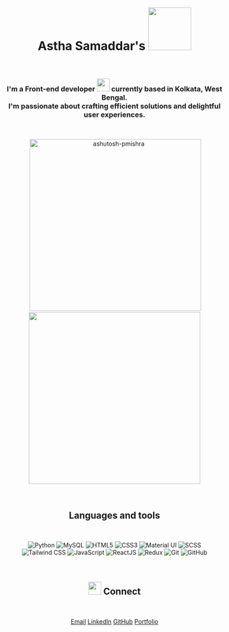 

















<h1 align="center">Astha Samaddar's    <img src="https://user-images.githubusercontent.com/74038190/227779362-cacda485-cab4-4e28-8a27-a4d2a918a7ac.gif" width="100"></h1>
<br>

<h3 align="center">I'm a Front-end developer <img src="https://camo.githubusercontent.com/b8fead6533e883d4bcc925eaa028c9815dd19d911ea5ed1b9ce8107faacfbafb/68747470733a2f2f63756c746f667468657061727479706172726f742e636f6d2f706172726f74732f68642f6465616c7769746869746e6f77706172726f742e676966" width="30"> currently based in Kolkata, West Bengal. <br> I'm passionate about crafting efficient solutions and delightful user experiences.</h3>

<br>
<p align="center">&nbsp;<img  src="https://github-readme-stats.vercel.app/api?username=Asttttha&show_icons=true&locale=en" alt="ashutosh-pmishra" width="400" /> <img  src="https://github-readme-streak-stats.herokuapp.com/?user=Asttttha&" alt="" width="400" /></p>

<br>
<h2 align="center">Languages and tools</h2>
<br>
<div align="center">
  
![Python](https://img.shields.io/badge/Python-3776AB?style=for-the-badge&logo=python&logoColor=white)
![MySQL](https://img.shields.io/badge/MySQL-4479A1?style=for-the-badge&logo=mysql&logoColor=white)
![HTML5](https://img.shields.io/badge/HTML5-E34F26?style=for-the-badge&logo=html5&logoColor=white)
![CSS3](https://img.shields.io/badge/CSS3-1572B6?style=for-the-badge&logo=css3&logoColor=white)
![Material UI](https://img.shields.io/badge/Material_UI-0081CB?style=for-the-badge&logo=material-ui&logoColor=white)
![SCSS](https://img.shields.io/badge/SCSS-CC6699?style=for-the-badge&logo=sass&logoColor=white)
![Tailwind CSS](https://img.shields.io/badge/Tailwind_CSS-38B2AC?style=for-the-badge&logo=tailwind-css&logoColor=white)
![JavaScript](https://img.shields.io/badge/JavaScript-F7DF1E?style=for-the-badge&logo=javascript&logoColor=black)
![ReactJS](https://img.shields.io/badge/ReactJS-61DAFB?style=for-the-badge&logo=react&logoColor=white)
![Redux](https://img.shields.io/badge/Redux-764ABC?style=for-the-badge&logo=redux&logoColor=white)
![Git](https://img.shields.io/badge/Git-F05032?style=for-the-badge&logo=git&logoColor=white)
![GitHub](https://img.shields.io/badge/GitHub-181717?style=for-the-badge&logo=github&logoColor=white)

</div>
<br>

<h2 align="center"> <img src="https://user-images.githubusercontent.com/74038190/216120974-24a76b31-7f39-41f1-a38f-b3c1377cc612.png" width="30"/> Connect</h2>
<br>
<div align="center">
  
[Email](asthas2018@gmail.com) [LinkedIn](https://www.linkedin.com/in/astha-samaddar-228406228/) [GitHub](https://github.com/Asttttha) [Portfolio](https://asthasamaddar.netlify.app/) 
</div>



